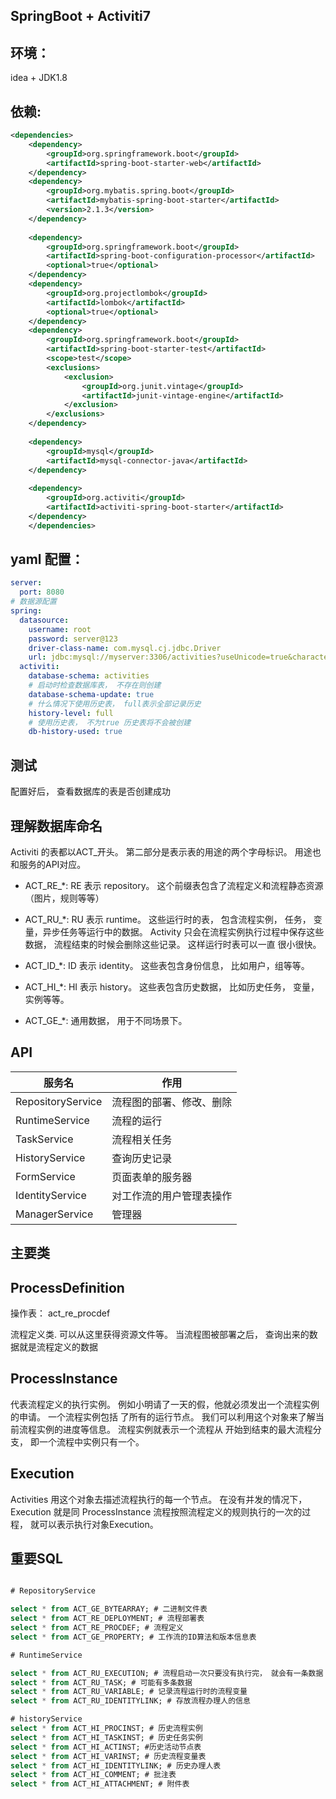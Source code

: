 SpringBoot + Activiti7
---

环境：
---
idea + JDK1.8

依赖:
---
```xml
<dependencies>
    <dependency>
        <groupId>org.springframework.boot</groupId>
        <artifactId>spring-boot-starter-web</artifactId>
    </dependency>
    <dependency>
        <groupId>org.mybatis.spring.boot</groupId>
        <artifactId>mybatis-spring-boot-starter</artifactId>
        <version>2.1.3</version>
    </dependency>
    
    <dependency>
        <groupId>org.springframework.boot</groupId>
        <artifactId>spring-boot-configuration-processor</artifactId>
        <optional>true</optional>
    </dependency>
    <dependency>
        <groupId>org.projectlombok</groupId>
        <artifactId>lombok</artifactId>
        <optional>true</optional>
    </dependency>
    <dependency>
        <groupId>org.springframework.boot</groupId>
        <artifactId>spring-boot-starter-test</artifactId>
        <scope>test</scope>
        <exclusions>
            <exclusion>
                <groupId>org.junit.vintage</groupId>
                <artifactId>junit-vintage-engine</artifactId>
            </exclusion>
        </exclusions>
    </dependency>
    
    <dependency>
        <groupId>mysql</groupId>
        <artifactId>mysql-connector-java</artifactId>
    </dependency>
    
    <dependency>
        <groupId>org.activiti</groupId>
        <artifactId>activiti-spring-boot-starter</artifactId>
    </dependency>
    </dependencies>
```

yaml 配置：
--- 

```yaml
server:
  port: 8080
# 数据源配置
spring:
  datasource:
    username: root
    password: server@123
    driver-class-name: com.mysql.cj.jdbc.Driver
    url: jdbc:mysql://myserver:3306/activities?useUnicode=true&characterEncoding=utf-8&useSSL=false
  activiti:
    database-schema: activities
    # 启动时检查数据库表， 不存在则创建
    database-schema-update: true
    # 什么情况下使用历史表， full表示全部记录历史
    history-level: full
    # 使用历史表， 不为true 历史表将不会被创建
    db-history-used: true
```

测试
---
配置好后， 查看数据库的表是否创建成功


理解数据库命名
---

Activiti 的表都以ACT_开头。 第二部分是表示表的用途的两个字母标识。 用途也和服务的API对应。


* ACT_RE_*: RE 表示 repository。 这个前缀表包含了流程定义和流程静态资源（图片，规则等等）

* ACT_RU_*: RU 表示 runtime。 这些运行时的表， 包含流程实例， 任务， 变量，异步任务等运行中的数据。
Activity 只会在流程实例执行过程中保存这些数据， 流程结束的时候会删除这些记录。 这样运行时表可以一直
很小很快。

* ACT_ID_*: ID 表示 identity。 这些表包含身份信息， 比如用户，组等等。

* ACT_HI_*: HI 表示 history。 这些表包含历史数据， 比如历史任务， 变量， 实例等等。

* ACT_GE_*: 通用数据， 用于不同场景下。


API
---

| 服务名 | 作用 |
| --- | --- |
| RepositoryService | 流程图的部署、修改、删除 |
| RuntimeService | 流程的运行 |
| TaskService | 流程相关任务 |
| HistoryService | 查询历史记录 |
| FormService | 页面表单的服务器 |
| IdentityService | 对工作流的用户管理表操作 |
| ManagerService | 管理器 |

## 主要类

ProcessDefinition 
---

操作表： act_re_procdef

流程定义类. 可以从这里获得资源文件等。 当流程图被部署之后， 查询出来的数据就是流程定义的数据

ProcessInstance
---

代表流程定义的执行实例。 例如小明请了一天的假，他就必须发出一个流程实例的申请。 一个流程实例包括
了所有的运行节点。 我们可以利用这个对象来了解当前流程实例的进度等信息。 流程实例就表示一个流程从
开始到结束的最大流程分支， 即一个流程中实例只有一个。

Execution
---

Activities 用这个对象去描述流程执行的每一个节点。 在没有并发的情况下， Execution 就是同 ProcessInstance
流程按照流程定义的规则执行的一次的过程， 就可以表示执行对象Execution。


重要SQL
---

```sql

# RepositoryService

select * from ACT_GE_BYTEARRAY; # 二进制文件表
select * from ACT_RE_DEPLOYMENT; # 流程部署表
select * from ACT_RE_PROCDEF; # 流程定义
select * from ACT_GE_PROPERTY; # 工作流的ID算法和版本信息表

# RuntimeService

select * from ACT_RU_EXECUTION; # 流程启动一次只要没有执行完， 就会有一条数据
select * from ACT_RU_TASK; # 可能有多条数据
select * from ACT_RU_VARIABLE; # 记录流程运行时的流程变量
select * from ACT_RU_IDENTITYLINK; # 存放流程办理人的信息

# historyService
select * from ACT_HI_PROCINST; # 历史流程实例
select * from ACT_HI_TASKINST; # 历史任务实例
select * from ACT_HI_ACTINST; #历史活动节点表
select * from ACT_HI_VARINST; # 历史流程变量表
select * from ACT_HI_IDENTITYLINK; # 历史办理人表
select * from ACT_HI_COMMENT; # 批注表
select * from ACT_HI_ATTACHMENT; # 附件表
```